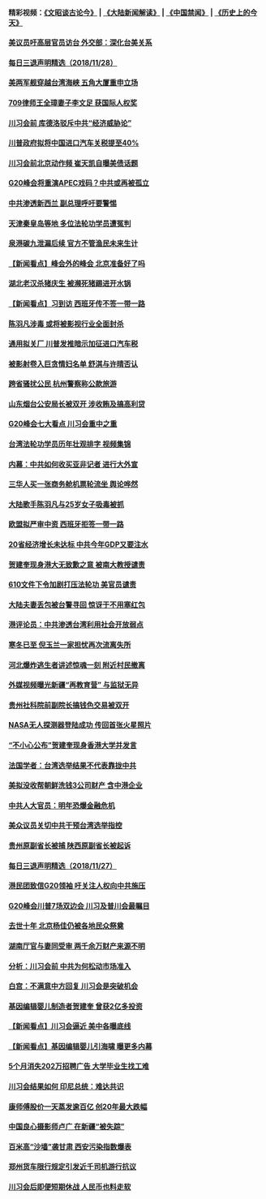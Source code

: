 #### 精彩视频：[《文昭谈古论今》](https://github.com/gfw-breaker/wenzhao/blob/master/README.md?t=11290631) | [《大陆新闻解读》](https://github.com/gfw-breaker/ntdtv-comedy/blob/master/README.md?t=11290631) | [《中国禁闻》](https://github.com/gfw-breaker/ntdtv-news/blob/master/README.md?t=11290631) | [《历史上的今天》](https://github.com/gfw-breaker/today-in-history/blob/master/README.md?t=11290631) 


#### [美议员吁高层官员访台 外交部：深化台美关系](../pages/nsc413/n10880361.md?t=11290631) 

#### [每日三退声明精选（2018/11/28）](../pages/nsc413/n10880387.md?t=11290631) 

#### [美两军舰穿越台湾海峡 五角大厦重申立场](../pages/nsc413/n10880285.md?t=11290631) 

#### [709律师王全璋妻子李文足 获国际人权奖](../pages/nsc413/n10879779.md?t=11290631) 

#### [川习会前 库德洛驳斥中共“经济威胁论”](../pages/nsc413/n10879935.md?t=11290631) 

#### [川普政府拟将中国进口汽车关税提至40%](../pages/nsc413/n10880075.md?t=11290631) 

#### [川习会前北京动作频 崔天凯自曝美债话题](../pages/nsc413/n10879830.md?t=11290631) 

#### [G20峰会将重演APEC戏码？中共或再被孤立](../pages/nsc413/n10880029.md?t=11290631) 

#### [中共渗透新西兰 副总理呼吁要警惕](../pages/nsc413/n10879826.md?t=11290631) 

#### [天津秦皇岛等地 多位法轮功学员遭冤判](../pages/nsc413/n10879839.md?t=11290631) 

#### [泉港碳九泄漏后续 官方不管渔民未来生计](../pages/nsc413/n10879865.md?t=11290631) 

#### [【新闻看点】峰会外的峰会 北京准备好了吗](../pages/nsc413/n10879703.md?t=11290631) 

#### [湖北老汉杀猪庆生 被濒死猪踢进开水锅](../pages/nsc413/n10879814.md?t=11290631) 

#### [【新闻看点】习到访 西班牙传不签一带一路](../pages/nsc413/n10879605.md?t=11290631) 

#### [陈羽凡涉毒 或将被影视行业全面封杀](../pages/nsc413/n10879687.md?t=11290631) 

#### [通用拟关厂 川普发推暗示加征进口汽车税](../pages/nsc413/n10879747.md?t=11290631) 

#### [被影射卷入巨贪情妇名单 舒淇与许晴否认](../pages/nsc413/n10879615.md?t=11290631) 

#### [跨省骚扰公民 杭州警察称公款旅游](../pages/nsc413/n10877338.md?t=11290631) 

#### [山东烟台公安局长被双开 涉收贿及搞高利贷](../pages/nsc413/n10879659.md?t=11290631) 

#### [G20峰会七大看点 川习会重中之重](../pages/nsc413/n10879611.md?t=11290631) 

#### [台湾法轮功学员历年壮观排字 视频集锦](../pages/nsc413/n10878789.md?t=11290631) 

#### [内幕：中共如何收买亚非记者 进行大外宣](../pages/nsc413/n10879405.md?t=11290631) 

#### [三华人买一张商务舱机票轮流坐 舆论哗然](../pages/nsc413/n10879567.md?t=11290631) 

#### [大陆歌手陈羽凡与25岁女子吸毒被抓](../pages/nsc413/n10879459.md?t=11290631) 

#### [欧盟拟严审中资 西班牙拒签一带一路](../pages/nsc413/n10879421.md?t=11290631) 

#### [20省经济增长未达标 中共今年GDP又要注水](../pages/nsc413/n10877768.md?t=11290631) 

#### [贺建奎现身港大无致歉之意 被南大教授谴责](../pages/nsc413/n10878521.md?t=11290631) 


#### [610文件下令加剧打压法轮功 美官员谴责](../pages/nsc413/n10877934.md?t=11290631) 

#### [大陆夫妻丢包被台警寻回 惊讶于不用塞红包](../pages/nsc413/n10878908.md?t=11290631) 

#### [港评论员：中共渗透台湾利用社会开放弱点](../pages/nsc413/n10878640.md?t=11290631) 

#### [寒冬已至 倪玉兰一家担忧再次流离失所](../pages/nsc413/n10878531.md?t=11290631) 

#### [河北爆炸逃生者讲述惊魂一刻 附近村民撤离](../pages/nsc413/n10878338.md?t=11290631) 

#### [外媒视频曝光新疆“再教育营” 与监狱无异](../pages/nsc413/n10878426.md?t=11290631) 

#### [贵州社科院前副院长搞钱色交易被双开](../pages/nsc413/n10878373.md?t=11290631) 

#### [NASA无人探测器登陆成功 传回首张火星照片](../pages/nsc413/n10877854.md?t=11290631) 

#### [“不小心公布”贺建奎现身香港大学并发言](../pages/nsc413/n10878395.md?t=11290631) 

#### [法国学者：台湾选举结果不代表靠拢中共](../pages/nsc413/n10878381.md?t=11290631) 

#### [美拟没收帮朝鲜洗钱3公司财产 含中港企业](../pages/nsc413/n10878223.md?t=11290631) 

#### [中共人大官员：明年恐爆金融危机](../pages/nsc413/n10878086.md?t=11290631) 

#### [美众议员关切中共干预台湾选举指控](../pages/nsc413/n10878028.md?t=11290631) 

#### [贵州原副省长被捕 陕西原副省长被起诉](../pages/nsc413/n10878132.md?t=11290631) 

#### [每日三退声明精选（2018/11/27）](../pages/nsc413/n10878143.md?t=11290631) 

#### [港民团致信G20领袖 吁关注人权向中共施压](../pages/nsc413/n10877976.md?t=11290631) 

#### [G20峰会川普7场双边会 川习及普川会最瞩目](../pages/nsc413/n10877729.md?t=11290631) 

#### [去世十年 北京杨佳仍被各地民众祭奠](../pages/nsc413/n10877758.md?t=11290631) 

#### [湖南厅官与妻同受审 两千余万财产来源不明](../pages/nsc413/n10877558.md?t=11290631) 

#### [分析：川习会前 中共为何松动市场准入](../pages/nsc413/n10877536.md?t=11290631) 

#### [白宫：不满意中方回复 川习会是突破机会](../pages/nsc413/n10877725.md?t=11290631) 

#### [基因编辑婴儿制造者贺建奎 曾获2亿多投资](../pages/nsc413/n10877634.md?t=11290631) 

#### [【新闻看点】川习会逼近 美中各曝底线](../pages/nsc413/n10877611.md?t=11290631) 

#### [【新闻看点】基因编辑婴儿引海啸 曝更多内幕](../pages/nsc413/n10877614.md?t=11290631) 

#### [5个月消失202万招聘广告 大学毕业生找工难](../pages/nsc413/n10877544.md?t=11290631) 

#### [川习会结果如何 印尼总统：难达共识](../pages/nsc413/n10877692.md?t=11290631) 

#### [康师傅股价一天蒸发逾百亿 创20年最大跌幅](../pages/nsc413/n10877629.md?t=11290631) 

#### [中国良心摄影师卢广 在新疆“被失踪”](../pages/nsc413/n10877423.md?t=11290631) 

#### [百米高“沙墙”袭甘肃 西安污染指数爆表](../pages/nsc413/n10876033.md?t=11290631) 

#### [郑州货车限行规定引发近千司机游行抗议](../pages/nsc413/n10877534.md?t=11290631) 

#### [川习会后即便短期休战 人民币也料走软](../pages/nsc413/n10877505.md?t=11290631) 


